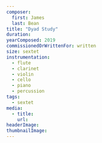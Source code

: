 ```yaml
---
composer:
  first: James
  last: Bean
title: "Dyad Study"
duration:
yearComposed: 2019
commissionedOrWrittenFor: written
size: sextet
instrumentation:
  - flute
  - clarinet
  - violin
  - cello
  - piano
  - percussion
tags:
  - sextet
media:
  - title:
    url:
headerImage:
thumbnailImage:
---
```

